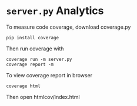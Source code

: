 # `server.py` Analytics

To measure code coverage, download coverage.py 
```
pip install coverage
```

Then run coverage with 
```
coverage run -m server.py 
coverage report -m
```

To view coverage report in browser 
```
coverage html
```
Then open htmlcov/index.html
